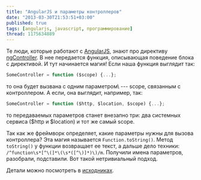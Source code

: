 ```yaml
---
title: "AngularJS и параметры контроллеров"
date: "2013-03-30T21:53:51+03:00"
published: true
tags: [angularjs, javascript, программирование]
thread: 1175634889
---
```


Те люди, которые работают с [AngularJS](http://angularjs.org/), знают про директиву
[ngController](http://docs.angularjs.org/api/ng.directive:ngController). В нее передается функция, описывающая
поведение блока с директивой. И тут начинается магия! Если наша функция выглядит так:

~~~~~javascript
SomeController = function ($scope) {...};
~~~~~

то она будет вызвана с одним параметром\ --- scope, связанным с контроллером. А если, она выглядит, например, так:

~~~~~javascript
SomeController = function ($http, $location, $scope) {...};
~~~~~

то передаваемых параметров станет внезапно три: два системных сервиса ($http и $location) и тот же самый scope.

Так как же фреймворк определяет, какие параметры нужны для вызова контроллера? Эта магия называется
`Function.toString()`. Метод `toString()` у функции возвращает ее текст, а дальше дело техники:
`/^function\s*[^\(]*\(\s*([^\)]*)\)/m`. Получили имена параметров, разобрали, подставили.
Вот такой нетривиальный подход.

Детали можно посмотреть в [исходниках](https://github.com/angular/angular.js/blob/master/src/auto/injector.js#L45).
